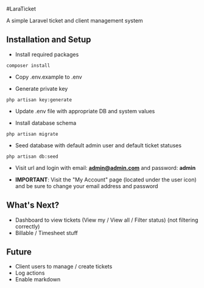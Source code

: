 #LaraTicket

A simple Laravel ticket and client management system

## Installation and Setup

- Install required packages

```
composer install
```

- Copy .env.example to .env

- Generate private key

```
php artisan key:generate
```

- Update .env file with appropriate DB and system values

- Install database schema

```
php artisan migrate
```

- Seed database with default admin user and default ticket statuses

```
php artisan db:seed
```

- Visit url and login with email: **admin@admin.com** and password: **admin**

- **IMPORTANT**: Visit the "My Account" page (located under the user icon) and be sure to change your email address and password


## What's Next?

- Dashboard to view tickets (View my / View all / Filter status) (not filtering correctly)
- Billable / Timesheet stuff

## Future

- Client users to manage / create tickets
- Log actions
- Enable markdown